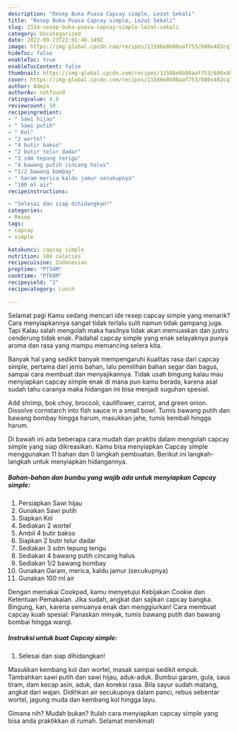 ```yaml
---
description: "Resep Buka Puasa Capcay simple, Lezat Sekali"
title: "Resep Buka Puasa Capcay simple, Lezat Sekali"
slug: 2114-resep-buka-puasa-capcay-simple-lezat-sekali
category: Uncategorized
date: 2022-09-23T22:01:46.149Z
image: https://img-global.cpcdn.com/recipes/11586e8b08aaf753/680x482cq70/capcay-simple-foto-resep-utama.jpg
hideToc: false
enableToc: true
enableTocContent: false
thumbnail: https://img-global.cpcdn.com/recipes/11586e8b08aaf753/680x482cq70/capcay-simple-foto-resep-utama.jpg
cover: https://img-global.cpcdn.com/recipes/11586e8b08aaf753/680x482cq70/capcay-simple-foto-resep-utama.jpg
author: Admin
authorAv: notfound
ratingvalue: 4.8
reviewcount: 10
recipeingredient:
- " Sawi hijau"
- " Sawi putih"
- " Kol"
- "2 wortel"
- "4 butir bakso"
- "2 butir telur dadar"
- "3 sdm tepung terigu"
- "4 bawang putih cincang halus"
- "1/2 bawang bombay"
- " Garam merica kaldu jamur secukupnya"
- "100 ml air"
recipeinstructions:

- "Selesai dan siap dihidangkan!"
categories:
- Resep
tags:
- capcay
- simple

katakunci: capcay simple 
nutrition: 104 calories
recipecuisine: Indonesian
preptime: "PT34M"
cooktime: "PT60M"
recipeyield: "2"
recipecategory: Lunch

---
```



Selamat pagi Kamu sedang mencari ide resep capcay simple yang menarik? Cara menyiapkannya sangat tidak terlalu sulit namun tidak gampang juga. Tapi Kalau salah mengolah maka hasilnya tidak akan memuaskan dan justru cenderung tidak enak. Padahal capcay simple yang enak selayaknya punya aroma dan rasa yang mampu memancing selera kita.


Banyak hal yang sedikit banyak mempengaruhi kualitas rasa dari capcay simple, pertama dari jenis bahan, lalu pemilihan bahan segar dan bagus, sampai cara membuat dan menyajikannya. Tidak usah bingung kalau mau menyiapkan capcay simple enak di mana pun kamu berada, karena asal sudah tahu caranya maka hidangan ini bisa menjadi suguhan spesial.

Add shrimp, bok choy, broccoli, cauliflower, carrot, and green onion. Dissolve cornstarch into fish sauce in a small bowl. Tumis bawang putih dan bawang bombay hingga harum, masukkan jahe, tumis kembali hingga harum.


Di bawah ini ada beberapa cara mudah dan praktis dalam mengolah capcay simple yang siap dikreasikan. Kamu bisa menyiapkan Capcay simple menggunakan 11 bahan dan 0 langkah pembuatan. Berikut ini langkah-langkah untuk menyiapkan hidangannya.

<!--inarticleads1-->

##### Bahan-bahan dan bumbu yang wajib ada untuk menyiapkan Capcay simple:

1. Persiapkan  Sawi hijau
1. Gunakan  Sawi putih
1. Siapkan  Kol
1. Sediakan 2 wortel
1. Ambil 4 butir bakso
1. Siapkan 2 butir telur dadar
1. Sediakan 3 sdm tepung terigu
1. Sediakan 4 bawang putih cincang halus
1. Sediakan 1/2 bawang bombay
1. Gunakan  Garam, merica, kaldu jamur (secukupnya)
1. Gunakan 100 ml air


Dengan memakai Cookpad, kamu menyetujui Kebijakan Cookie dan Ketentuan Pemakaian. Jika sudah, angkat dan sajikan capcay bangka. Bingung, kan, karena semuanya enak dan menggiurkan! Cara membuat capcay kuah spesial: Panaskan minyak, tumis bawang putih dan bawang bombai hingga wangi. 

<!--inarticleads2-->

##### Instruksi untuk buat Capcay simple:


1. Selesai dan siap dihidangkan!

Masukkan kembang kol dan wortel, masak sampai sedikit empuk. Tambahkan sawi putih dan sawi hijau, aduk-aduk. Bumbui garam, gula, saus tiram, dam kecap asin, aduk, dan koreksi rasa. Bila sayur sudah matang, angkat dari wajan. Didihkan air secukupnya dalam panci, rebus sebentar wortel, jagung muda dan kembang kol hingga layu. 

Gimana nih? Mudah bukan? Itulah cara menyiapkan capcay simple yang bisa anda praktikkan di rumah. Selamat menikmati
